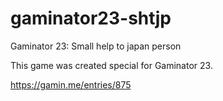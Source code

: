 # gaminator23-shtjp
Gaminator 23: Small help to japan person

This game was created special for Gaminator 23.

https://gamin.me/entries/875
